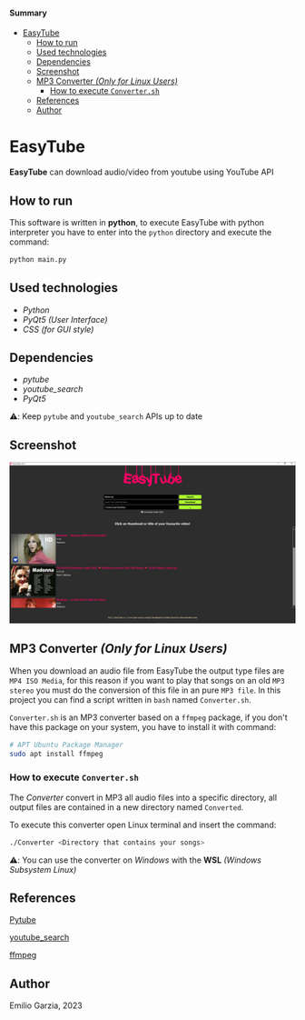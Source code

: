 #### Summary
- [EasyTube](#easytube)
  - [How to run](#how-to-run)
  - [Used technologies](#used-technologies)
  - [Dependencies](#dependencies)
  - [Screenshot](#screenshot)
  - [MP3 Converter *(Only for Linux Users)*](#mp3-converter-only-for-linux-users)
    - [How to execute `Converter.sh`](#how-to-execute-convertersh)
  - [References](#references)
  - [Author](#author)

# EasyTube

**EasyTube** can download audio/video from youtube using YouTube API

## How to run

This software is written in **python**, to execute EasyTube with python interpreter you have to enter into the `python` directory and execute the command:

```bash
python main.py
```

## Used technologies

* *Python*
* *PyQt5 (User Interface)*
* *CSS (for GUI style)*

## Dependencies

* *pytube*
* *youtube_search*
* *PyQt5*

⚠️: Keep `pytube` and `youtube_search` APIs up to date

## Screenshot

![screenshot](SVG/screenshot.png)

## MP3 Converter *(Only for Linux Users)*

When you download an audio file from EasyTube the output type files are `MP4 ISO Media`, for this reason if you want to play that songs on an old `MP3 stereo` you must do the conversion of this file in an pure `MP3 file`.
In this project you can find a script written in `bash` named `Converter.sh`.

`Converter.sh` is an MP3 converter based on a `ffmpeg` package, if you don't have this package on your system, you have to install it with command:

```bash
# APT Ubuntu Package Manager
sudo apt install ffmpeg 
```

### How to execute `Converter.sh`

The *Converter* convert in MP3 all audio files into a specific directory, all output files are contained in a new directory named `Converted`.

To execute this converter open Linux terminal and insert the command:

```bash
./Converter <Directory that contains your songs>
```

⚠️: You can use the converter on *Windows* with the **WSL** *(Windows Subsystem Linux)*

## References

[Pytube](https://pytube.io/en/latest/)

[youtube_search](https://pypi.org/project/youtube-search-python/#description)

[ffmpeg](https://ffmpeg.org/)

## Author
Emilio Garzia, 2023